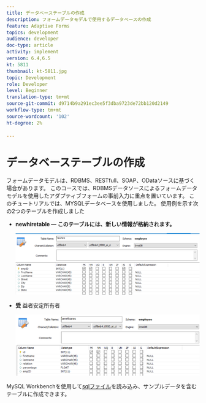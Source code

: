 ```yaml
---
title: データベーステーブルの作成
description: フォームデータモデルで使用するデータベースの作成
feature: Adaptive Forms
topics: development
audience: developer
doc-type: article
activity: implement
version: 6.4,6.5
kt: 5811
thumbnail: kt-5811.jpg
topic: Development
role: Developer
level: Beginner
translation-type: tm+mt
source-git-commit: d9714b9a291ec3ee5f3dba9723de72bb120d2149
workflow-type: tm+mt
source-wordcount: '102'
ht-degree: 2%

---
```



# データベーステーブルの作成

フォームデータモデルは、RDBMS、RESTfull、SOAP、ODataソースに基づく場合があります。 このコースでは、RDBMSデータソースによるフォームデータモデルを使用したアダプティブフォームの事前入力に重点を置いています。 このチュートリアルでは、MYSQLデータベースを使用しました。 使用例を示す次の2つのテーブルを作成しました

* **newhiretable — このテーブルには、新しい情報が格納されます。** 

   ![newhire](assets/newhire-table.png)


* **受** 益者安定所有者

   ![受益者](assets/beneficiaries-table.png)

MySQL Workbenchを使用して[sqlファイル](assets/db-schema.sql)を読み込み、サンプルデータを含むテーブルに作成できます。